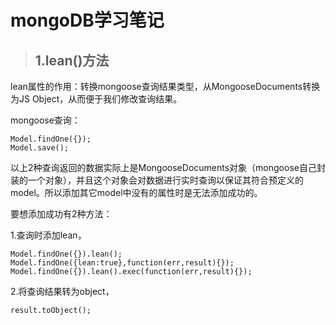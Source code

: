 **mongoDB学习笔记**
=====
> ## **1.lean()方法**
lean属性的作用：转换mongoose查询结果类型，从MongooseDocuments转换为JS Object，从而便于我们修改查询结果。

mongoose查询：
```
Model.findOne({});
Model.save();
```
以上2种查询返回的数据实际上是MongooseDocuments对象（mongoose自己封装的一个对象），并且这个对象会对数据进行实时查询以保证其符合预定义的model。所以添加其它model中没有的属性时是无法添加成功的。

要想添加成功有2种方法：

1.查询时添加lean，
```
Model.findOne({}).lean();
Model.findOne({lean:true},function(err,result){});
Model.findOne({}).lean().exec(function(err,result){});
```
2.将查询结果转为object，
```
result.toObject();
```
